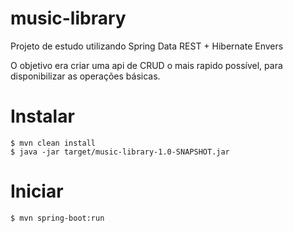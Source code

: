 # music-library
Projeto de estudo utilizando Spring Data REST + Hibernate Envers

O objetivo era criar uma api de CRUD o mais rapido possível, para disponibilizar as operações básicas.

# Instalar

 ```
$ mvn clean install
$ java -jar target/music-library-1.0-SNAPSHOT.jar
 ```
 
# Iniciar
```
$ mvn spring-boot:run
```

